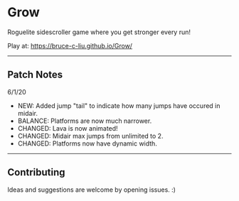 # Grow

Roguelite sidescroller game where you get stronger every run!

Play at: https://bruce-c-liu.github.io/Grow/

---

## Patch Notes

<!-- 6/2/20

- asd -->

6/1/20
- NEW: Added jump "tail" to indicate how many jumps have occured in midair.
- BALANCE: Platforms are now much narrower.
- CHANGED: Lava is now animated!
- CHANGED: Midair max jumps from unlimited to 2.
- CHANGED: Platforms now have dynamic width.

---

## Contributing

Ideas and suggestions are welcome by opening issues. :)
